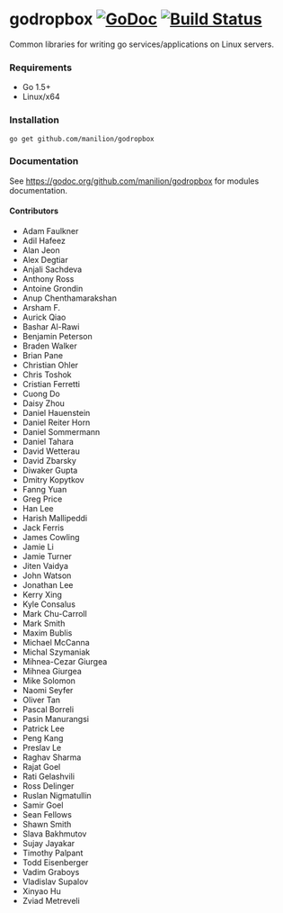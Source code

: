 # godropbox [![GoDoc](https://godoc.org/github.com/manilion/godropbox?status.svg)](https://godoc.org/github.com/manilion/godropbox) [![Build Status](https://travis-ci.org/dropbox/godropbox.svg)](https://travis-ci.org/dropbox/godropbox)

Common libraries for writing go services/applications on Linux servers.

### Requirements
 * Go 1.5+
 * Linux/x64

### Installation
``go get github.com/manilion/godropbox``

### Documentation

See https://godoc.org/github.com/manilion/godropbox for modules documentation.

#### Contributors
- Adam Faulkner
- Adil Hafeez
- Alan Jeon
- Alex Degtiar
- Anjali Sachdeva
- Anthony Ross
- Antoine Grondin
- Anup Chenthamarakshan
- Arsham F.
- Aurick Qiao
- Bashar Al-Rawi
- Benjamin Peterson
- Braden Walker
- Brian Pane
- Christian Ohler
- Chris Toshok
- Cristian Ferretti
- Cuong Do
- Daisy Zhou
- Daniel Hauenstein
- Daniel Reiter Horn
- Daniel Sommermann
- Daniel Tahara
- David Wetterau
- David Zbarsky
- Diwaker Gupta
- Dmitry Kopytkov
- Fanng Yuan
- Greg Price
- Han Lee
- Harish Mallipeddi
- Jack Ferris
- James Cowling
- Jamie Li
- Jamie Turner
- Jiten Vaidya
- John Watson
- Jonathan Lee
- Kerry Xing
- Kyle Consalus
- Mark Chu-Carroll
- Mark Smith
- Maxim Bublis
- Michael McCanna
- Michal Szymaniak
- Mihnea-Cezar Giurgea
- Mihnea Giurgea
- Mike Solomon
- Naomi Seyfer
- Oliver Tan
- Pascal Borreli
- Pasin Manurangsi
- Patrick Lee
- Peng Kang
- Preslav Le
- Raghav Sharma
- Rajat Goel
- Rati Gelashvili
- Ross Delinger
- Ruslan Nigmatullin
- Samir Goel
- Sean Fellows
- Shawn Smith
- Slava Bakhmutov
- Sujay Jayakar
- Timothy Palpant
- Todd Eisenberger
- Vadim Graboys
- Vladislav Supalov
- Xinyao Hu
- Zviad Metreveli
